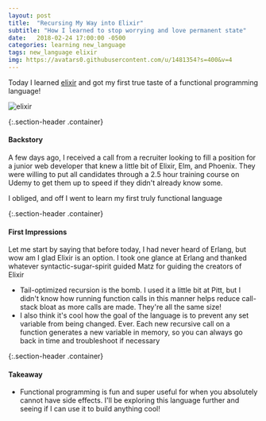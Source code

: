 ```yaml
---
layout: post
title:  "Recursing My Way into Elixir"
subtitle: "How I learned to stop worrying and love permanent state"
date:   2018-02-24 17:00:00 -0500
categories: learning new_language
tags: new_language elixir 
img: https://avatars0.githubusercontent.com/u/1481354?s=400&v=4
---
```


Today I learned [elixir](https://github.com/elixir-lang/elixir) and got my first true taste of a functional programming language!

<span class="page-img container">![elixir]({{page.img}})</span>

{:.section-header .container}
#### Backstory

A few days ago, I received a call from a recruiter looking to fill a position for a junior web developer that knew a little bit of Elixir, Elm, and Phoenix. They were willing to put all candidates through a 2.5 hour training course on Udemy to get them up to speed if they didn't already know some.

I obliged, and off I went to learn my first truly functional language

{:.section-header .container}
#### First Impressions
Let me start by saying that before today, I had never heard of Erlang, but wow am I glad Elixir is an option. I took one glance at Erlang and thanked whatever syntactic-sugar-spirit guided Matz for guiding the creators of Elixir

* Tail-optimized recursion is the bomb. I used it a little bit at Pitt, but I didn't know how running function calls in this manner helps reduce call-stack bloat as more calls are made. They're all the same size!
* I also think it's cool how the goal of the language is to prevent any set variable from being changed. Ever. Each new recursive call on a function generates a new variable in memory, so you can always go back in time and troubleshoot if necessary

{:.section-header .container}
#### Takeaway
* Functional programming is fun and super useful for when you absolutely cannot have side effects. I'll be exploring this language further and seeing if I can use it to build anything cool!
